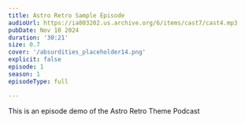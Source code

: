 ```yaml
---
title: Astro Retro Sample Episode
audioUrl: https://ia803202.us.archive.org/6/items/cast7/cast4.mp3
pubDate: Nov 10 2024
duration: '30:21'
size: 0.7
cover: '/absurdities_placeholder14.png'
explicit: false
episode: 1
season: 1
episodeType: full

---
```

This is an episode demo of the Astro Retro Theme Podcast
